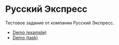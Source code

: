 # Русский Экспресс

Тестовое задание от компании Русский Экспресс.
* [Demo (example)](https://loveravel.github.io/rus-express/example.html)
* [Demo (task)](https://loveravel.github.io/rus-express/task.html)

